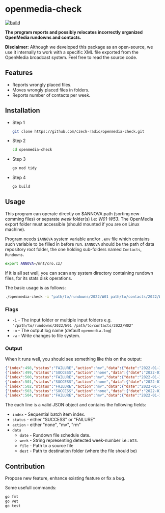# openmedia-check

[![build](https://github.com/czech-radio/openmedia-check/actions/workflows/main.yml/badge.svg)](https://github.com/czech-radio/openmedia-check/actions/workflows/main.yml)

**The program reports and possibly relocates incorrectly organized OpenMedia rundowns and contacts.**

**Disclaimer:** Although we developed this package as an open-source, we use it internally to work with a specific XML file exported from the OpenMedia broadcast system. Feel free to read the source code.

## Features

- Reports wrongly placed files.
- Moves wrongly placed files in folders.
- Reports number of contacts per week.

## Installation

- Step 1
  ```bash
  git clone https://github.com/czech-radio/openmedia-check.git
  ```
- Step 2
  ```bash
  cd openmedia-check
  ```
- Step 3
  ```bash
  go mod tidy
  ```
- Step 4
  ```bash
  go build
  ```

## Usage

This program can operate directly on $ANNOVA path (sorting new-comming files) or separate *week* folder(s) i.e: _W01-W53_.
The OpenMedia export folder must accessible (should mounted if you are on Linux machine).

Program needs `$ANNOVA` system variable and/or `.env` file which contains such variable to be filled in before run.
`$ANNOVA` should be the path of data repository root folder, the one holding sub-folders named `Contacts`, `Rundowns`.
```bash
export ANNOVA=/mnt/cro.cz/

```

If it is all set well, you can scan any system directory containing rundown files, for its stats disk operations.


The basic usage is as follows:

```bash
./openmedia-check -i "path/to/rundowns/2022/W01 path/to/contacts/2022/W02"
```

### Flags

- `-i` - The input folder or multiple input folders e.g. `"/path/to/rundowns/2022/W01 /path/to/contacts/2022/W02"`
- `-o` - The output log name (default `openmedia.log`)
- `-w` - Write changes to file system.

### Output

When it runs well, you should see something like this on the output:

```json
{"index":498,"status":"FAILURE","action":"mv","data":{"date":"2022-01-15","week":"W02","file":"data/Rundowns/2022/W01/RD_20-24_RŽ_Sport_-_Sobota_15_01_2022_2_9905892_20220115234504.xml","dest":"data/Rundowns/2022/W02"}}
{"index":499,"status":"SUCCESS","action":"none","data":{"date":"2022-01-06","week":"W01","file":"data/Rundowns/2022/W01/RD_20-24_RŽ_Sport_-_Thu__06_01_2022_2_9802737_20220106234505.xml","dest":"data/Rundowns/2022/W01"}}
{"index":500,"status":"FAILURE","action":"mv","data":{"date":"2022-01-13","week":"W02","file":"data/Rundowns/2022/W01/RD_20-24_RŽ_Sport_-_Thu__13_01_2022_2_9882830_20220113234503.xml","dest":"data/Rundowns/2022/W02"}}
{"index":501,"status":"SUCCESS","action":"none","data":{"date":"2022-01-04","week":"W01","file":"data/Rundowns/2022/W01/RD_20-24_RŽ_Sport_-_Tue__04_01_2022_2_9774691_20220104234504.xml","dest":"data/Rundowns/2022/W01"}}
{"index":502,"status":"FAILURE","action":"mv","data":{"date":"2022-01-11","week":"W02","file":"data/Rundowns/2022/W01/RD_20-24_RŽ_Sport_-_Tue__11_01_2022_2_9857136_20220111234504.xml","dest":"data/Rundowns/2022/W02"}}
{"index":503,"status":"SUCCESS","action":"none","data":{"date":"2022-01-05","week":"W01","file":"data/Rundowns/2022/W01/RD_20-24_RŽ_Sport_-_Wed__05_01_2022_2_9788319_20220105234504.xml","dest":"data/Rundowns/2022/W01"}}
{"index":504,"status":"FAILURE","action":"mv","data":{"date":"2022-01-12","week":"W02","file":"data/Rundowns/2022/W01/RD_20-24_RŽ_Sport_-_Wed__12_01_2022_2_9870175_20220112234504.xml","dest":"data/Rundowns/2022/W02"}}
```

The each line is a valid JSON object and contains the following fields:

- `index` - Sequential batch item index.
- `status` - either "SUCCESS" or "FAILURE"
- `action` - either "none", "mv", "rm"
- `data`
  - `date` - Rundown file schedule date.  
  - `week` - String representing detected week-number i.e.: `W23`.
  - `file` - Path to a source file
  - `dest` - Path to destination folder (where the file should be)

## Contribution

Propose new feature, enhance existing feature or fix a bug.


Some usefull commands:

```bash
go fmt
go vet
go test
```
